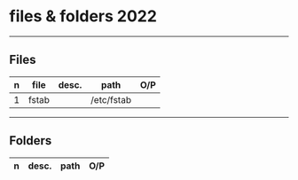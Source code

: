 # files & folders 2022

---

## Files
|n|file|desc.|path|O/P|
|-|----|-----|----|---|
|1|fstab|    |/etc/fstab||

---

## Folders
|n|desc.|path|O/P|
|-|-----|----|---|

